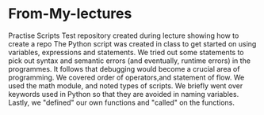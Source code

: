 # From-My-lectures
Practise Scripts
Test repository created during lecture showing how to create a repo The Python script was created in class to get started on using variables, expressions and statements. We tried out some statements to pick out syntax and semantic errors (and eventually, runtime errors) in the programmes. It follows that debugging would become a crucial area of programming. We covered order of operators,and statement of flow. We used the math module, and noted types of scripts. We briefly went over keywords used in Python so that they are avoided in naming variables. Lastly, we "defined" our own functions and "called" on the functions.
